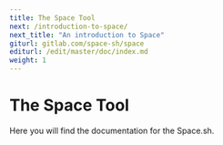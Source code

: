 ```yaml
---
title: The Space Tool
next: /introduction-to-space/
next_title: "An introduction to Space"
giturl: gitlab.com/space-sh/space
editurl: /edit/master/doc/index.md
weight: 1
---
```

# The Space Tool

Here you will find the documentation for the Space.sh.
